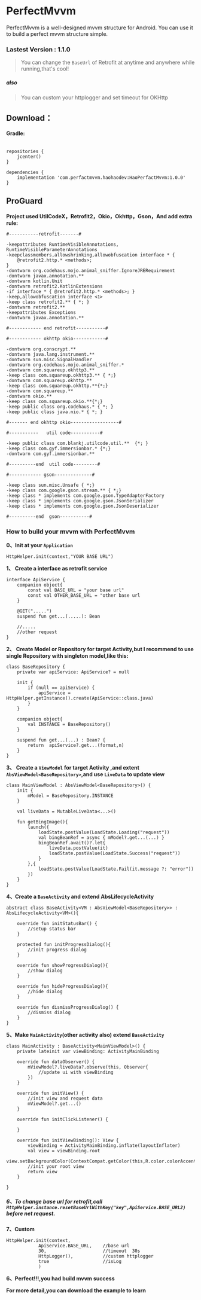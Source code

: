 # PerfectMvvm

PerfectMvvm is a well-designed mvvm structure for Android. You can use it to build a perfect mvvm structure simple.

### Lastest Version : 1.1.0
> You can change the `BaseUrl` of Retrofit at anytime and anywhere while running,that's cool!
##### also
>You can custom your httplogger and set timeout for OKHttp


## Download：

#### Gradle:
```

repositories {
    jcenter()
}

dependencies {
    implementation 'com.perfactmvvm.haohaodev:HaoPerfactMvvm:1.0.0'
}

```

## ProGuard

**Project used UtilCodeX，Retrofit2，Okio，Okhttp，Gson，And add extra rule:**

```
#-----------retrofit-------#

-keepattributes RuntimeVisibleAnnotations, RuntimeVisibleParameterAnnotations
-keepclassmembers,allowshrinking,allowobfuscation interface * {
    @retrofit2.http.* <methods>;
}
-dontwarn org.codehaus.mojo.animal_sniffer.IgnoreJRERequirement
-dontwarn javax.annotation.**
-dontwarn kotlin.Unit
-dontwarn retrofit2.KotlinExtensions
-if interface * { @retrofit2.http.* <methods>; }
-keep,allowobfuscation interface <1>
-keep class retrofit2.** { *; }
-dontwarn retrofit2.**
-keepattributes Exceptions
-dontwarn javax.annotation.**

#------------ end retrofit-----------#

#------------ okhttp okio------------#

-dontwarn org.conscrypt.**
-dontwarn java.lang.instrument.**
-dontwarn sun.misc.SignalHandler
-dontwarn org.codehaus.mojo.animal_sniffer.*
-dontwarn com.squareup.okhttp3.**
-keep class com.squareup.okhttp3.** { *;}
-dontwarn com.squareup.okhttp.**
-keep class com.squareup.okhttp.**{*;}
-dontwarn com.squareup.**
-dontwarn okio.**
-keep class com.squareup.okio.**{*;}
-keep public class org.codehaus.* { *; }
-keep public class java.nio.* { *; }

#------- end okhttp okio------------------#

#-----------   util code-----------#

-keep public class com.blankj.utilcode.util.**  {*; }
-keep class com.gyf.immersionbar.* {*;}
-dontwarn com.gyf.immersionbar.**

#----------end  util code---------#

#------------ gson--------------#

-keep class sun.misc.Unsafe { *;}
-keep class com.google.gson.stream.** { *;}
-keep class * implements com.google.gson.TypeAdapterFactory
-keep class * implements com.google.gson.JsonSerializer
-keep class * implements com.google.gson.JsonDeserializer

#----------end  gson-----------#
```

### How to build your mvvm with PerfectMvvm

**0、Init at your `Application`**

```HttpHelper.init(context,"YOUR BASE URL")```


**1、 Create a interface as retrofit service**

```
interface ApiService {
    companion object{
        const val BASE_URL = "your base url"
        const val OTHER_BASE_URL = "other base url
    }

    @GET(".....")
    suspend fun get...(.....): Bean

    //.....
    //other request
}
```


**2、 Create Model or Repository for target Activity,but I recommend to use single Repository with singleton model,like this:**

```
class BaseRepository {
    private var apiService: ApiService? = null

    init {
        if (null == apiService) {
            apiService = HttpHelper.getInstance().create(ApiService::class.java)
        }
    }

    companion object{
        val INSTANCE = BaseRepository()
    }

    suspend fun get...(...) : Bean? {
        return  apiService?.get...(format,n)
    }
}
```


**3、 Create a `ViewModel` for target Activity ,and extent `AbsViewModel<BaseRepository>`,and use `LiveData` to update view**

```
class MainViewModel : AbsViewModel<BaseRepository>() {
    init {
        mModel = BaseRepository.INSTANCE
    }
    
    val liveData = MutableLiveData<...>()

    fun getBingImage(){
        launch({
            loadState.postValue(LoadState.Loading("request"))
            val bingBeanRef = async { mModel?.get...(...) }
            bingBeanRef.await()?.let{
                liveData.postValue(it)
                loadState.postValue(LoadState.Success("request"))
            }
        },{
            loadState.postValue(LoadState.Fail(it.message ?: "error"))
        })
    }
}
```


**4、Create a `BaseActivity` and extend AbsLifecycleActivity**

```
abstract class BaseActivity<VM : AbsViewModel<BaseRepository>> : AbsLifecycleActivity<VM>(){

    override fun initStatusBar() {
        //setup status bar
    }

    protected fun initProgressDialog(){
        //init progress dialog
    }

    override fun showProgressDialog(){
        //show dialog
    }

    override fun hideProgressDialog(){
        //hide dialog
    }

    override fun dismissProgressDialog() {
        //dismiss dialog
    }
}
```


**5、Make `MainActivity`(other activity also) extend `BaseActivity`**

```
class MainActivity : BaseActivity<MainViewModel>() {
    private lateinit var viewBinding: ActivityMainBinding

    override fun dataObserver() {
        mViewModel?.liveData?.observe(this, Observer{
            //update ui with viewBinding
        })
    }

    override fun initView() {
        //init view and request data
        mViewModel?.get...()
    }

    override fun initClickListener() {

    }

    override fun initViewBinding(): View {
        viewBinding = ActivityMainBinding.inflate(layoutInflater)
        val view = viewBinding.root
        view.setBackgroundColor(ContextCompat.getColor(this,R.color.colorAccent))
        //init your root view
        return view
    }

}
```

##### **6、To change base url for retrofit,call `HttpHelper.instance.resetBaseUrlWithKey("key",ApiService.BASE_URL2)` before net request.**

**7、Custom**

```
HttpHelper.init(context,
            ApiService.BASE_URL,    //base url
            30,                     //timeout  30s
            HttpLogger(),           //custom httplogger
            true                    //isLog
            )
```

**6、Perfect!!!,you had build mvvm success**


**For more detail,you can download the example to learn**


